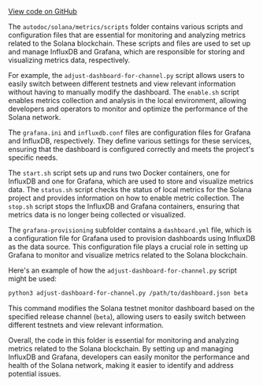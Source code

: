 [View code on GitHub](https://github.com/solana-labs/solana/tree/master/na/metrics/scripts)

The `autodoc/solana/metrics/scripts` folder contains various scripts and configuration files that are essential for monitoring and analyzing metrics related to the Solana blockchain. These scripts and files are used to set up and manage InfluxDB and Grafana, which are responsible for storing and visualizing metrics data, respectively.

For example, the `adjust-dashboard-for-channel.py` script allows users to easily switch between different testnets and view relevant information without having to manually modify the dashboard. The `enable.sh` script enables metrics collection and analysis in the local environment, allowing developers and operators to monitor and optimize the performance of the Solana network.

The `grafana.ini` and `influxdb.conf` files are configuration files for Grafana and InfluxDB, respectively. They define various settings for these services, ensuring that the dashboard is configured correctly and meets the project's specific needs.

The `start.sh` script sets up and runs two Docker containers, one for InfluxDB and one for Grafana, which are used to store and visualize metrics data. The `status.sh` script checks the status of local metrics for the Solana project and provides information on how to enable metric collection. The `stop.sh` script stops the InfluxDB and Grafana containers, ensuring that metrics data is no longer being collected or visualized.

The `grafana-provisioning` subfolder contains a `dashboard.yml` file, which is a configuration file for Grafana used to provision dashboards using InfluxDB as the data source. This configuration file plays a crucial role in setting up Grafana to monitor and visualize metrics related to the Solana blockchain.

Here's an example of how the `adjust-dashboard-for-channel.py` script might be used:

```bash
python3 adjust-dashboard-for-channel.py /path/to/dashboard.json beta
```

This command modifies the Solana testnet monitor dashboard based on the specified release channel (`beta`), allowing users to easily switch between different testnets and view relevant information.

Overall, the code in this folder is essential for monitoring and analyzing metrics related to the Solana blockchain. By setting up and managing InfluxDB and Grafana, developers can easily monitor the performance and health of the Solana network, making it easier to identify and address potential issues.
